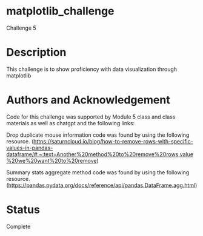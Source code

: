 # matplotlib_challenge
Challenge 5

# Description
This challenge is to show proficiency with data visualization through matplotlib

# Authors and Acknowledgement
Code for this challenge was supported by Module 5 class and class materials as well as chatgpt and the following links:

Drop duplicate mouse information code was found by using the following resource.
(https://saturncloud.io/blog/how-to-remove-rows-with-specific-values-in-pandas-dataframe/#:~:text=Another%20method%20to%20remove%20rows,value%20we%20want%20to%20remove)

Summary stats aggregate method code was found by using the following resource. (https://pandas.pydata.org/docs/reference/api/pandas.DataFrame.agg.html)

# Status
Complete

